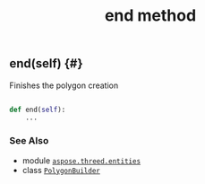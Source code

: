 ﻿---
title: end method
second_title: Aspose.3D for Python via .NET API References
description: 
type: docs
weight: 40
url: /python-net/aspose.threed.entities/polygonbuilder/end/
is_root: false
---

## end(self) {#}

Finishes the polygon creation



```python

def end(self):
    ...
```





### See Also
* module [`aspose.threed.entities`](../../)
* class [`PolygonBuilder`](/3d/python-net/aspose.threed.entities/polygonbuilder)
